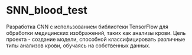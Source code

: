 # SNN_blood_test
Разработка CNN с использованием библиотеки TensorFlow для обработки медицинских изображений, таких как анализы крови. Цель проекта - создание модели, способной классифицировать различные типы анализов крови, обучаясь на собственных данных.
